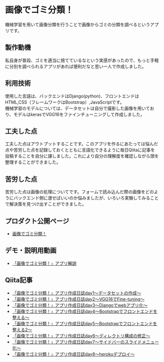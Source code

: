 # 画像でゴミ分類！

機械学習を用いて画像分類を行うことで画像からゴミの分類を調べるというアプリです。

## 製作動機
私自身が普段、ゴミを適当に捨てているなという実感があったので、もっと手軽に分別を調べられるアプリがあれば便利だなと思い一人で作成しました。

## 利用技術
使用した言語は、バックエンドはDjango(python)、フロントエンドはHTML,CSS（フレームワークはBootstrap）,JavaScriptです。  
機械学習のモデルについては、データセットは自分で撮影した画像を用いており、モデルはkerasでVGG16をファインチューニングして作成しました。

## 工夫した点
工夫した点はアウトプットすることです。このアプリを作るにあたっては悩んだ点や苦労した点を記録しておくとともに言語化できるように毎日Qiitaに記事を投稿することを自分に課しました。これにより自分の理解度を確認しながら頭を整理することができました。

## 苦労した点
苦労した点は画像の処理についてです。フォームで読み込んだ際の画像をどのようにバックエンド側に渡せばいいのか悩みましたが、いろいろ実験してみることで解決策を見つけ出すことができました。  

## プロダクト公開ページ
- [画像でゴミ分類！](https://garbageeycjur.herokuapp.com/garbage/)


## デモ・説明用動画
- [「画像でゴミ分類！」アプリ解説](https://www.youtube.com/watch?v=P8194a3Lhac)

## Qiita記事
- [「画像でゴミ分類！」アプリ作成日誌day1～データセットの作成～](https://qiita.com/eycjur/items/7d8223b28758c7dfaaa0)
- [「画像でゴミ分類！」アプリ作成日誌day2～VGG16でFine-tuning～](https://qiita.com/eycjur/items/3e954cb70dc15f996c2d)
- [「画像でゴミ分類！」アプリ作成日誌day3～Djangoでwebアプリ化～](https://qiita.com/eycjur/items/9c618538177c82f7fdc3)
- [「画像でゴミ分類！」アプリ作成日誌day4～Bootstrapでフロントエンドを整える～](https://qiita.com/eycjur/items/7b58c28eb8b16e722b5d)
- [「画像でゴミ分類！」アプリ作成日誌day5～Bootstrapでフロントエンドを整える2～](https://qiita.com/eycjur/items/08808097acd625e00652)
- [「画像でゴミ分類！」アプリ作成日誌day6～ディレクトリ構成の修正～](https://qiita.com/eycjur/items/f436787c2d517af6cad6)
- [「画像でゴミ分類！」アプリ作成日誌day7～サイドバーのスライドメニュー化～](https://qiita.com/eycjur/items/009dca5866c3e9ad0dd6)
- [「画像でゴミ分類！」アプリ作成日誌day8～herokuデプロイ～](https://qiita.com/eycjur/items/ebfae5db5dd1cd8349ea)


